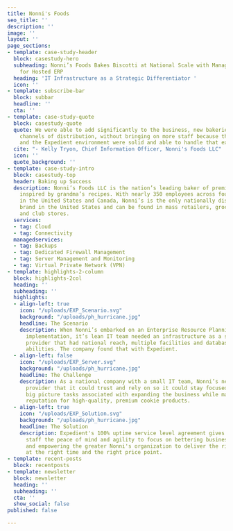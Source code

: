 ```yaml
---
title: Nonni's Foods
seo_title: ''
description: ''
image: ''
layout: ''
page_sections:
- template: case-study-header
  block: casestudy-hero
  subheading: Nonni’s Foods Bakes Biscotti at National Scale with Managed Infrastructure
    for Hosted ERP
  heading: 'IT Infrastructure as a Strategic Differentiator '
  icon: ''
- template: subscribe-bar
  block: subbar
  headline: ''
  cta: ''
- template: case-study-quote
  block: casestudy-quote
  quote: We were able to add significantly to the business, new bakeries and additional
    channels of distribution, without bringing on more staff because the new ERP tool
    and the Expedient environment were solid and able to handle that extra capacity.
  cite: "- Kelly Tryon, Chief Information Officer, Nonni's Foods LLC"
  icon: ''
  quote_background: ''
- template: case-study-intro
  block: casestudy-top
  header: Baking up Success
  description: Nonni’s Foods LLC is the nation’s leading baker of premium biscotti,
    inspired by grandma’s recipes. With nearly 350 employees across four facilities
    in the United States and Canada, Nonni’s is the only nationally distributed biscotti
    brand in the United States and can be found in mass retailers, grocery stores
    and club stores.
  services:
  - tag: Cloud
  - tag: Connectivity
  managedservices:
  - tag: Backups
  - tag: Dedicated Firewall Management
  - tag: Server Management and Monitoring
  - tag: Virtual Private Network (VPN)
- template: highlights-2-column
  block: highlights-2col
  heading: ''
  subheading: ''
  highlights:
  - align-left: true
    icon: "/uploads/EXP_Scenario.svg"
    background: "/uploads/ph_hurricane.jpg"
    headline: The Scenario
    description: When Nonni’s embarked on an Enterprise Resource Planning (ERP) software
      implementation, it’s lean IT team needed an infrastructure as a service (IaaS)
      provider that had national reach, multiple facilities and database-level hosting
      abilities. The company found that with Expedient.
  - align-left: false
    icon: "/uploads/EXP_Server.svg"
    background: "/uploads/ph_hurricane.jpg"
    headline: The Challenge
    description: As a national company with a small IT team, Nonni’s needed a hosting
      provider that it could trust and rely on so it could stay focused on the important,
      big picture tasks associated with expanding the business while maintaining its
      reputation for high-quality, premium cookie products.
  - align-left: true
    icon: "/uploads/EXP_Solution.svg"
    background: "/uploads/ph_hurricane.jpg"
    headline: The Solution
    description: Expedient's 100% uptime service level agreement gives Nonni's IT
      staff the peace of mind and agility to focus on bettering business processes
      and empowering the greater Nonni's organization to deliver the right product
      at the right time and the right price point.
- template: recent-posts
  block: recentposts
- template: newsletter
  block: newsletter
  heading: ''
  subheading: ''
  cta: ''
  show_social: false
published: false

---
```

